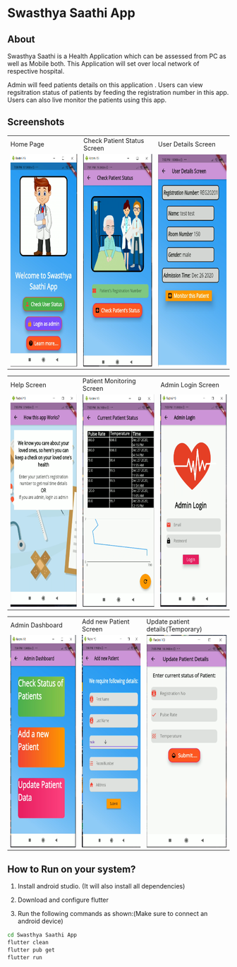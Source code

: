 # Swasthya Saathi App


## About 

Swasthya Saathi is a Health Application which can be assessed from PC as well as Mobile both. This Application will set over local network of respective hospital. 


Admin will feed patients details on this application .
Users can view regsitration status of patients by feeding the registration number in this app. Users can also live monitor the patients using this app.


## Screenshots



<table>
  <tr>
    <td>Home Page</td>
     <td>Check Patient Status Screen</td>
     <td>User Details Screen</td>
  </tr>
  <tr>
    <td><img src="https://github.com/dragonman164/Swasthya-Saathi-App/blob/master/Screenshots/1.PNG" width=270 height=480></td>
    <td><img src="https://github.com/dragonman164/Swasthya-Saathi-App/blob/master/Screenshots/9.PNG" width=270 height=480></td>
    <td><img src="https://github.com/dragonman164/Swasthya-Saathi-App/blob/master/Screenshots/2.PNG" width=270 height=480></td>
  </tr>
 </table>


<table>
  <tr>
    <td>Help Screen</td>
     <td>Patient Monitoring Screen</td>
     <td>Admin Login Screen</td>
  </tr>
  <tr>
    <td><img src="https://github.com/dragonman164/Swasthya-Saathi-App/blob/master/Screenshots/4.PNG" width=270 height=480></td>
    <td><img src="https://github.com/dragonman164/Swasthya-Saathi-App/blob/master/Screenshots/3.PNG" width=270 height=480></td>
    <td><img src="https://github.com/dragonman164/Swasthya-Saathi-App/blob/master/Screenshots/5.PNG" width=270 height=480></td>
  </tr>
 </table>


<table>
  <tr>
    <td>Admin Dashboard</td>
     <td>Add new Patient Screen</td>
     <td>Update patient details(Temporary)</td>
  </tr>
  <tr>
    <td><img src="https://github.com/dragonman164/Swasthya-Saathi-App/blob/master/Screenshots/6.PNG" width=270 height=480></td>
    <td><img src="https://github.com/dragonman164/Swasthya-Saathi-App/blob/master/Screenshots/7.PNG" width=270 height=480></td>
    <td><img src="https://github.com/dragonman164/Swasthya-Saathi-App/blob/master/Screenshots/8.PNG" width=270 height=480></td>
  </tr>
 </table>

 

## How to Run on your system?

1. Install android studio. (It will also install all dependencies)

2. Download and configure flutter

3. Run the following commands as shown:(Make sure to connect an android device)

~~~bash
cd Swasthya Saathi App
flutter clean
flutter pub get
flutter run
~~~
